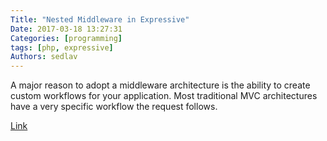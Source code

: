 ```yaml
---
Title: "Nested Middleware in Expressive"
Date: 2017-03-18 13:27:31
Categories: [programming]
tags: [php, expressive]
Authors: sedlav
---
```


A major reason to adopt a middleware architecture is the ability to create custom workflows for your application. Most traditional MVC architectures have a very specific workflow the request follows.

[Link](https://framework.zend.com/blog/2017-03-15-nested-middleware-in-expressive.html)
